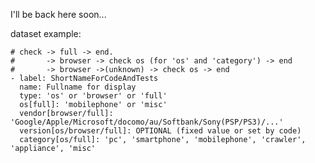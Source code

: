 I'll be back here soon...

dataset example:

    # check -> full -> end.
    #       -> browser -> check os (for 'os' and 'category') -> end
    #       -> browser ->(unknown) -> check os -> end 
    - label: ShortNameForCodeAndTests
      name: Fullname for display
      type: 'os' or 'browser' or 'full'
      os[full]: 'mobilephone' or 'misc'
      vendor[browser/full]: 'Google/Apple/Microsoft/docomo/au/Softbank/Sony(PSP/PS3)/...'
      version[os/browser/full]: OPTIONAL (fixed value or set by code)
      category[os/full]: 'pc', 'smartphone', 'mobilephone', 'crawler', 'appliance', 'misc'
